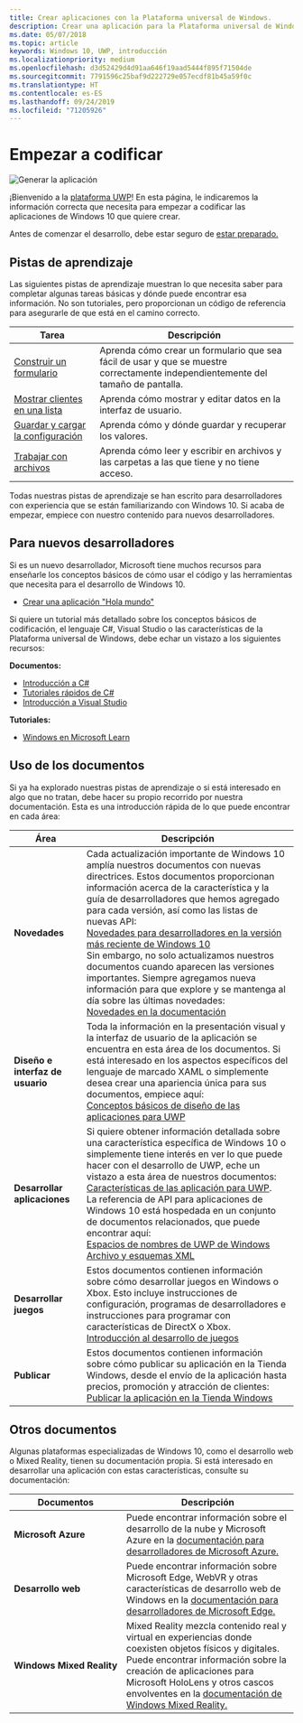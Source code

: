 ```yaml
---
title: Crear aplicaciones con la Plataforma universal de Windows.
description: Crear una aplicación para la Plataforma universal de Windows (UWP) para Windows 10 es mucho más sencillo de lo que piensa.
ms.date: 05/07/2018
ms.topic: article
keywords: Windows 10, UWP, introducción
ms.localizationpriority: medium
ms.openlocfilehash: d3d52429d4d91aa646f19aad5444f895f71504de
ms.sourcegitcommit: 7791596c25baf9d222729e057ecdf81b45a59f0c
ms.translationtype: HT
ms.contentlocale: es-ES
ms.lasthandoff: 09/24/2019
ms.locfileid: "71205926"
---
```

# <a name="start-coding"></a>Empezar a codificar

![Generar la aplicación](images/build-your-app.png)

¡Bienvenido a la [plataforma UWP](universal-application-platform-guide.md)! En esta página, le indicaremos la información correcta que necesita para empezar a codificar las aplicaciones de Windows 10 que quiere crear.

Antes de comenzar el desarrollo, debe estar seguro de [estar preparado.](get-set-up.md)

## <a name="learning-tracks"></a>Pistas de aprendizaje

Las siguientes pistas de aprendizaje muestran lo que necesita saber para completar algunas tareas básicas y dónde puede encontrar esa información. No son tutoriales, pero proporcionan un código de referencia para asegurarle de que está en el camino correcto.

| Tarea | Descripción |
| --- | --- |
| [Construir un formulario](construct-form-learning-track.md) | Aprenda cómo crear un formulario que sea fácil de usar y que se muestre correctamente independientemente del tamaño de pantalla. |
| [Mostrar clientes en una lista](display-customers-in-list-learning-track.md) | Aprenda cómo mostrar y editar datos en la interfaz de usuario. |
| [Guardar y cargar la configuración](settings-learning-track.md) | Aprenda cómo y dónde guardar y recuperar los valores. |
| [Trabajar con archivos](fileio-learning-track.md) | Aprenda cómo leer y escribir en archivos y las carpetas a las que tiene y no tiene acceso. |

Todas nuestras pistas de aprendizaje se han escrito para desarrolladores con experiencia que se están familiarizando con Windows 10. Si acaba de empezar, empiece con nuestro contenido para nuevos desarrolladores.

## <a name="for-new-developers"></a>Para nuevos desarrolladores

Si es un nuevo desarrollador, Microsoft tiene muchos recursos para enseñarle los conceptos básicos de cómo usar el código y las herramientas que necesita para el desarrollo de Windows 10.

* [Crear una aplicación "Hola mundo"](your-first-app.md)

Si quiere un tutorial más detallado sobre los conceptos básicos de codificación, el lenguaje C#, Visual Studio o las características de la Plataforma universal de Windows, debe echar un vistazo a los siguientes recursos:

**Documentos:**

* [Introducción a C#](https://docs.microsoft.com/dotnet/csharp/getting-started/)
* [Tutoriales rápidos de C#](https://docs.microsoft.com/dotnet/csharp/quick-starts/)
* [Introducción a Visual Studio](https://docs.microsoft.com/visualstudio/ide/)

**Tutoriales:**

* [Windows en Microsoft Learn](https://docs.microsoft.com/learn/browse/?products=windows&resource_type=module)

## <a name="using-the-docs"></a>Uso de los documentos

Si ya ha explorado nuestras pistas de aprendizaje o si está interesado en algo que no tratan, debe hacer su propio recorrido por nuestra documentación. Esta es una introducción rápida de lo que puede encontrar en cada área:

| Área | Descripción |
| --- | --- |
| **Novedades** | Cada actualización importante de Windows 10 amplía nuestros documentos con nuevas directrices. Estos documentos proporcionan información acerca de la característica y la guía de desarrolladores que hemos agregado para cada versión, así como las listas de nuevas API: </br>   [Novedades para desarrolladores en la versión más reciente de Windows 10](../whats-new/windows-10-version-latest.md) </br> Sin embargo, no solo actualizamos nuestros documentos cuando aparecen las versiones importantes. Siempre agregamos nueva información para que explore y se mantenga al día sobre las últimas novedades: </br>   [Novedades en la documentación](../whats-new/windows-docs-latest.md) |
| **Diseño e interfaz de usuario** | Toda la información en la presentación visual y la interfaz de usuario de la aplicación se encuentra en esta área de los documentos. Si está interesado en los aspectos específicos del lenguaje de marcado XAML o simplemente desea crear una apariencia única para sus documentos, empiece aquí: </br>   [Conceptos básicos de diseño de las aplicaciones para UWP](../design/basics/index.md) |
| **Desarrollar aplicaciones** | Si quiere obtener información detallada sobre una característica específica de Windows 10 o simplemente tiene interés en ver lo que puede hacer con el desarrollo de UWP, eche un vistazo a esta área de nuestros documentos: </br>   [Características de las aplicación para UWP](../develop/index.md). </br> La referencia de API para aplicaciones de Windows 10 está hospedada en un conjunto de documentos relacionados, que puede encontrar aquí: </br>   [Espacios de nombres de UWP de Windows](https://docs.microsoft.com/en-us/uwp/api/) </br>   [Archivo y esquemas XML](https://docs.microsoft.com/uwp/schemas/) |
| **Desarrollar juegos** | Estos documentos contienen información sobre cómo desarrollar juegos en Windows o Xbox. Esto incluye instrucciones de configuración, programas de desarrolladores e instrucciones para programar con características de DirectX o Xbox. </br>   [Introducción al desarrollo de juegos](../gaming/getting-started.md) |
| **Publicar** | Estos documentos contienen información sobre cómo publicar su aplicación en la Tienda Windows, desde el envío de la aplicación hasta precios, promoción y atracción de clientes: </br>   [Publicar la aplicación en la Tienda Windows](../publish/index.md) |

## <a name="other-docs"></a>Otros documentos

Algunas plataformas especializadas de Windows 10, como el desarrollo web o Mixed Reality, tienen su documentación propia. Si está interesado en desarrollar una aplicación con estas características, consulte su documentación:

| Documentos | Descripción |
| --- | --- |
| **Microsoft Azure** | Puede encontrar información sobre el desarrollo de la nube y Microsoft Azure en la [documentación para desarrolladores de Microsoft Azure.](https://docs.microsoft.com/azure/) |
| **Desarrollo web** | Puede encontrar información sobre Microsoft Edge, WebVR y otras características de desarrollo web de Windows en la [documentación para desarrolladores de Microsoft Edge.](https://docs.microsoft.com/microsoft-edge/) |
| **Windows Mixed Reality** | Mixed Reality mezcla contenido real y virtual en experiencias donde coexisten objetos físicos y digitales. Puede encontrar información sobre la creación de aplicaciones para Microsoft HoloLens y otros cascos envolventes en la [documentación de Windows Mixed Reality.](https://docs.microsoft.com/en-us/windows/mixed-reality/)|
